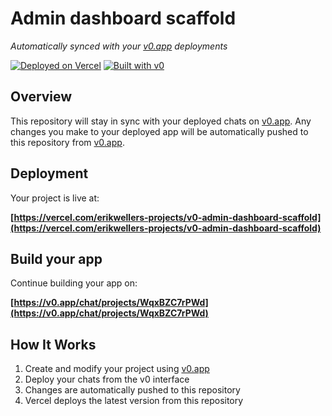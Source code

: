 # Admin dashboard scaffold

*Automatically synced with your [v0.app](https://v0.app) deployments*

[![Deployed on Vercel](https://img.shields.io/badge/Deployed%20on-Vercel-black?style=for-the-badge&logo=vercel)](https://vercel.com/erikwellers-projects/v0-admin-dashboard-scaffold)
[![Built with v0](https://img.shields.io/badge/Built%20with-v0.app-black?style=for-the-badge)](https://v0.app/chat/projects/WqxBZC7rPWd)

## Overview

This repository will stay in sync with your deployed chats on [v0.app](https://v0.app).
Any changes you make to your deployed app will be automatically pushed to this repository from [v0.app](https://v0.app).

## Deployment

Your project is live at:

**[https://vercel.com/erikwellers-projects/v0-admin-dashboard-scaffold](https://vercel.com/erikwellers-projects/v0-admin-dashboard-scaffold)**

## Build your app

Continue building your app on:

**[https://v0.app/chat/projects/WqxBZC7rPWd](https://v0.app/chat/projects/WqxBZC7rPWd)**

## How It Works

1. Create and modify your project using [v0.app](https://v0.app)
2. Deploy your chats from the v0 interface
3. Changes are automatically pushed to this repository
4. Vercel deploys the latest version from this repository